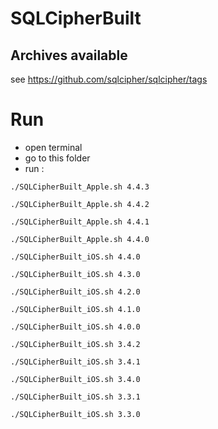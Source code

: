 # SQLCipherBuilt

## Archives available

see https://github.com/sqlcipher/sqlcipher/tags

# Run

- open terminal 
- go to this folder 
- run : 

```
./SQLCipherBuilt_Apple.sh 4.4.3
```

```
./SQLCipherBuilt_Apple.sh 4.4.2
```

```
./SQLCipherBuilt_Apple.sh 4.4.1
```

```
./SQLCipherBuilt_Apple.sh 4.4.0
```

```
./SQLCipherBuilt_iOS.sh 4.4.0
```

```
./SQLCipherBuilt_iOS.sh 4.3.0
```

```
./SQLCipherBuilt_iOS.sh 4.2.0
```

```
./SQLCipherBuilt_iOS.sh 4.1.0
```

```
./SQLCipherBuilt_iOS.sh 4.0.0
```

```
./SQLCipherBuilt_iOS.sh 3.4.2
```

```
./SQLCipherBuilt_iOS.sh 3.4.1
```

```
./SQLCipherBuilt_iOS.sh 3.4.0
```

```
./SQLCipherBuilt_iOS.sh 3.3.1
```

```
./SQLCipherBuilt_iOS.sh 3.3.0
```